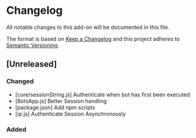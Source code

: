 # Changelog
All notable changes to this add-on will be documented in this file.

The format is based on [Keep a Changelog](https://keepachangelog.com/en/1.0.0/) and
this project adheres to [Semantic Versioning](https://semver.org/spec/v2.0.0.html).

## [Unreleased]
### Changed
- [core/sessionString.js] Authenticate when bot has first been executed
- [BotsApp.js] Better Session handling
- [package.json] Add npm scripts
- [qr.js] Authenticate Session Asynchronously

### Added
